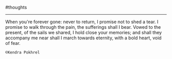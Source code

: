 
#thoughts 

___

When you're forever gone: never to return,
I promise not to shed a tear.
I promise to walk through the pain,
the sufferings shall I bear.
Vowed to the present, of the sails we shared,
I hold close your memories;
and shall they accompany me near
shall I march towards eternity,
with a bold heart, void of fear.

`©Kendra Pokhrel`
